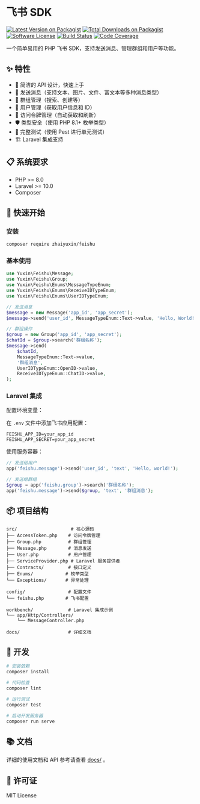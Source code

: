 # 飞书 SDK

[![Latest Version on Packagist](https://img.shields.io/packagist/v/zhaiyuxin/feishu?style=for-the-badge)](https://packagist.org/packages/zhaiyuxin/feishu)
[![Total Downloads on Packagist](https://img.shields.io/packagist/dt/zhaiyuxin/feishu?style=for-the-badge)](https://packagist.org/packages/zhaiyuxin/feishu)
[![Software License](https://img.shields.io/badge/license-MIT-brightgreen.svg?style=for-the-badge)](LICENSE)
[![Build Status](https://img.shields.io/github/actions/workflow/status/zhaiyuxin103/feishu/tests.yml?style=for-the-badge
)](https://github.com/zhaiyuxin103/feishu/actions)
[![Code Coverage](https://img.shields.io/codecov/c/github/zhaiyuxin103/feishu?style=for-the-badge)](https://codecov.io/gh/zhaiyuxin103/feishu)

一个简单易用的 PHP 飞书 SDK，支持发送消息、管理群组和用户等功能。

## ✨ 特性

- 🚀 简洁的 API 设计，快速上手
- 📨 发送消息（支持文本、图片、文件、富文本等多种消息类型）
- 👥 群组管理（搜索、创建等）
- 👤 用户管理（获取用户信息和 ID）
- 🔐 访问令牌管理（自动获取和刷新）
- 🛡️ 类型安全（使用 PHP 8.1+ 枚举类型）
- 🧪 完整测试（使用 Pest 进行单元测试）
- 🏗️ Laravel 集成支持

## 📋 系统要求

- PHP >= 8.0
- Laravel >= 10.0
- Composer

## 🚀 快速开始

### 安装

```bash
composer require zhaiyuxin/feishu
```

### 基本使用

```php
use Yuxin\Feishu\Message;
use Yuxin\Feishu\Group;
use Yuxin\Feishu\Enums\MessageTypeEnum;
use Yuxin\Feishu\Enums\ReceiveIDTypeEnum;
use Yuxin\Feishu\Enums\UserIDTypeEnum;

// 发送消息
$message = new Message('app_id', 'app_secret');
$message->send('user_id', MessageTypeEnum::Text->value, 'Hello, World!');

// 群组操作
$group = new Group('app_id', 'app_secret');
$chatId = $group->search('群组名称');
$message->send(
    $chatId,
    MessageTypeEnum::Text->value,
    '群组消息',
    UserIDTypeEnum::OpenID->value,
    ReceiveIDTypeEnum::ChatID->value,
);
```

### Laravel 集成

配置环境变量：

在 `.env` 文件中添加飞书应用配置：

```env
FEISHU_APP_ID=your_app_id
FEISHU_APP_SECRET=your_app_secret
```

使用服务容器：

```php
// 发送给用户
app('feishu.message')->send('user_id', 'text', 'Hello, world!');

// 发送给群组
$group = app('feishu.group')->search('群组名称');
app('feishu.message')->send($group, 'text', '群组消息');
```

## 📦 项目结构

```
src/                    # 核心源码
├── AccessToken.php    # 访问令牌管理
├── Group.php          # 群组管理
├── Message.php        # 消息发送
├── User.php           # 用户管理
├── ServiceProvider.php # Laravel 服务提供者
├── Contracts/         # 接口定义
├── Enums/            # 枚举类型
└── Exceptions/       # 异常处理

config/                # 配置文件
└── feishu.php        # 飞书配置

workbench/             # Laravel 集成示例
└── app/Http/Controllers/
    └── MessageController.php

docs/                  # 详细文档
```

## 🔧 开发

```bash
# 安装依赖
composer install

# 代码检查
composer lint

# 运行测试
composer test

# 启动开发服务器
composer run serve
```

## 📚 文档

详细的使用文档和 API 参考请查看 [docs/](https://feishu-nine.vercel.app/) 。

## 📄 许可证

MIT License
